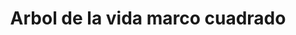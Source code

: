 ---
title: Arbol de la vida marco cuadrado
date: 
draft: false

# descripcion
description : Arbol de la vida marco cuadrado

materials: Plata 925

color: Plateado

dimensions: 2cm 

code: 02-14-0244

type: "Dijes"

categories: []

price: $2.180,00

price_eftvo: $1.850,00

# Images
# first image will be shown in the product page
images:
  # - image: "images/path_to_image"
  # La ubicacion de las imagenes es imagenes/Dijes/Dijes.Plata/02-14-0244-arbol-de-la-vida-marco-cuadrado
  - image: "./images/dijes/plata/02-14-0244-arbol-de-la-vida-marco-cuadrado.JPG"
---